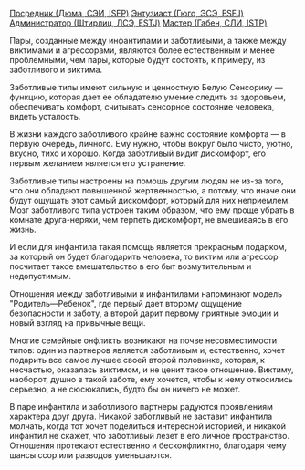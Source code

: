 [Посредник (Дюма, СЭИ, ISFP)](Психология/Соционика/Типы/Квадра%20Альфа/Посредник%20(Дюма,%20СЭИ,%20ISFP).md)
[Энтузиаст (Гюго, ЭСЭ, ESFJ)](Психология/Соционика/Типы/Квадра%20Альфа/Энтузиаст%20(Гюго,%20ЭСЭ,%20ESFJ).md)
[Администратор (Штирлиц, ЛСЭ, ESTJ)](Психология/Соционика/Типы/Квадра%20Дельта/Администратор%20(Штирлиц,%20ЛСЭ,%20ESTJ).md)
[Мастер (Габен, СЛИ, ISTP)](Психология/Соционика/Типы/Квадра%20Дельта/Мастер%20(Габен,%20СЛИ,%20ISTP).md)

Пары, созданные между инфантилами и заботливыми, а также между виктимами и агрессорами, являются более естественным и менее проблемными, чем пары, которые будут состоять, к примеру, из заботливого и виктима.

Заботливые типы имеют сильную и ценностную Белую Сенсорику — функцию, которая дает ее обладателю умение следить за здоровьем, обеспечивать комфорт, считывать сенсорное состояние человека, видеть усталость.

В жизни каждого заботливого крайне важно состояние комфорта — в первую очередь, личного. Ему нужно, чтобы вокруг было чисто, уютно, вкусно, тихо и хорошо. Когда заботливый видит дискомфорт, его первым желанием является его устранение.

Заботливые типы настроены на помощь другим людям не из-за того, что они обладают повышенной жертвенностью, а потому, что иначе они будут ощущать этот самый дискомфорт, который для них неприемлем. Мозг заботливого типа устроен таким образом, что ему проще убрать в комнате друга-неряхи, чем терпеть дискомфорт, не вмешиваясь в его жизнь.

И если для инфантила такая помощь является прекрасным подарком, за который он будет благодарить человека, то виктим или агрессор посчитает такое вмешательство в его быт возмутительным и недопустимым.

Отношения между заботливыми и инфантилами напоминают модель "Родитель—Ребенок", где первый дает второму ощущение безопасности и заботу, а второй дарит первому приятные эмоции и новый взгляд на привычные вещи.

Многие семейные онфликты возникают на почве несовместимости типов: один из партнеров является заботливым и, естественно, хочет подарить все самое лучшее своей второй половинке, которая, к несчастью, оказалась виктимом, и не ценит такое отношение. Виктиму, наоборот, душно в такой заботе, ему хочется, чтобы к нему относились серьезно, а не сюсюкались, будто бы он ничего не может.

В паре инфантила и заботливого партнеры радуются проявлениям характера друг друга. Никакой заботливый не заставит инфантила молчать, когда тот хочет поделиться интересной историей, и никакой инфантил не скажет, что заботливый лезет в его личное пространство. Отношения протекают естественно и бесконфликтно, благодаря чему шансы ссор или разводов уменьшаются.